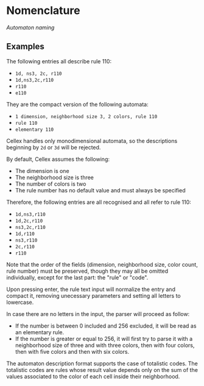 # Nomenclature

_Automaton naming_

## Examples

The following entries all describe rule 110:

- `1d, ns3, 2c, r110`
- `1d,ns3,2c,r110`
- `r110`
- `e110`

They are the compact version of the following automata:

- `1 dimension, neighborhood size 3, 2 colors, rule 110`
- `rule 110`
- `elementary 110`

Cellex handles only monodimensional automata, so the descriptions beginning by `2d` or `3d` will be rejected.

By default, Cellex assumes the following:

- The dimension is one
- The neighborhood size is three
- The number of colors is two
- The rule number has no default value and must always be specified

Therefore, the following entries are all recognised and all refer to rule 110:

- `1d,ns3,r110`
- `1d,2c,r110`
- `ns3,2c,r110`
- `1d,r110`
- `ns3,r110`
- `2c,r110`
- `r110`

Note that the order of the fields (dimension, neighborhood size, color count, rule number) must be preserved, though they may all be omitted individually, except for the last part: the "rule" or "code".

Upon pressing enter, the rule text input will normalize the entry and compact it, removing unecessary parameters and setting all letters to lowercase.

In case there are no letters in the input, the parser will proceed as follow:

- If the number is between 0 included and 256 excluded, it will be read as an elementary rule.
- If the number is greater or equal to 256, it will first try to parse it with a neighborhood size of three and with three colors, then with four colors, then with five colors and then with six colors.

The automaton description format supports the case of totalistic codes. The totalistic codes are rules whose result value depends only on the sum of the values associated to the color of each cell inside their neighborhood.
